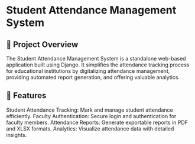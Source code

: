 # Student Attendance Management System

## 📌 Project Overview
The Student Attendance Management System is a standalone web-based application built using Django. It simplifies the attendance tracking process for educational institutions by digitalizing attendance management, providing automated report generation, and offering valuable analytics.

## 🚀 Features
Student Attendance Tracking: Mark and manage student attendance efficiently.
Faculty Authentication: Secure login and authentication for faculty members.
Attendance Reports: Generate exportable reports in PDF and XLSX formats.
Analytics: Visualize attendance data with detailed insights.
